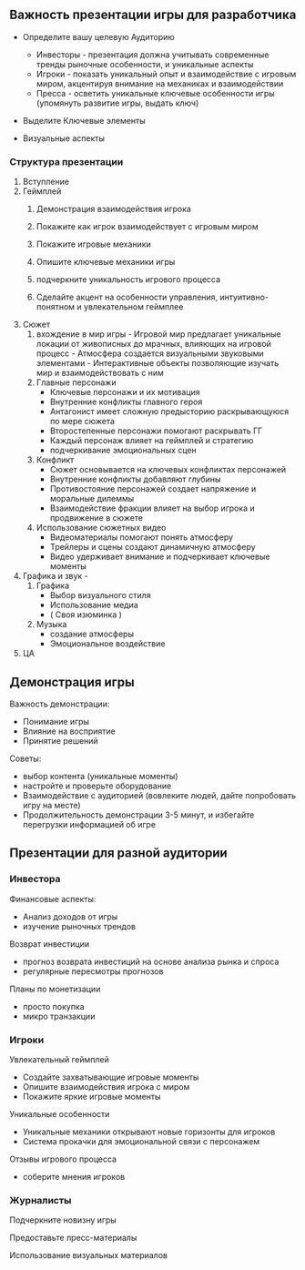 
## Важность презентации игры для разработчика 

- Определите вашу целевую Аудиторию
	- Инвесторы - презентация должна учитывать современные тренды рыночные особенности, и уникальные аспекты
	- Игроки - показать уникальный опыт и взаимодействие с игровым миром, акцентируя внимание на механиках и взаимодействии
	- Пресса - осветить уникальные ключевые особенности игры (упомянуть развитие игры, выдать ключ)

- Выделите Ключевые элементы 
- Визуальные аспекты

### Структура презентации

1) Вступление
2) Геймплей
	1) Демонстрация взаимодействия игрока
	2) Покажите как игрок взаимодействует с игровым миром
	3) Покажите игровые механики
	
	4) Опишите ключевые механики игры
	5) подчеркните уникальность игрового процесса
	6) Сделайте акцент на особенности управления, интуитивно-понятном и увлекательном геймплее
3) Сюжет
	1) вхождение в мир игры 
			- Игровой мир предлагает уникальные локации от живописных до мрачных, влияющих на игровой процесс
			- Атмосфера создается визуальными звуковыми элементами 
			- Интерактивные объекты позволяющие изучать мир и взаимодействовать с ним
	2) Главные персонажи 
		- Ключевые персонажи и их мотивация
		- Внутренние конфликты главного героя
		- Антагонист имеет сложную предысторию раскрывающуюся по мере сюжета
		- Второстепенные персонажи помогают раскрывать ГГ
		- Каждый персонаж влияет на геймплей и стратегию
		- подчеркивание эмоциональных сцен
	3) Конфликт
		- Сюжет основывается на ключевых конфликтах персонажей
		- Внутренние конфликты добавляют глубины
		- Противостояние персонажей создает напряжение и моральные дилеммы
		- Взаимодействие фракции влияет на выбор игрока и продвижение в сюжете
	4) Использование сюжетных видео
		- Видеоматериалы помогают понять атмосферу
		- Трейлеры и сцены создают динамичную атмосферу
		- Видео удерживает внимание и подчеркивает ключевые моменты
4) Графика и звук - 
	1) Графика
		- Выбор визуального стиля 
		- Использование медиа
		- ( Своя изюминка )
	2) Музыка
		- создание атмосферы
		- Эмоциональное воздействие
5) ЦА


## Демонстрация игры

Важность демонстрации:
- Понимание игры
- Влияние на восприятие
- Принятие решений


Советы: 
- выбор контента (уникальные моменты)
- настройте и проверьте оборудование
- Взаимодействие с аудиторией (вовлеките людей, дайте попробовать игру на месте)
- Продолжительность демонстрации 3-5 минут, и избегайте перегрузки информацией об игре

## Презентации для разной аудитории
### Инвестора

Финансовые аспекты:
- Анализ доходов от игры
- изучение рыночных трендов

 Возврат инвестиции
- прогноз возврата инвестиций на основе анализа рынка и спроса
- регулярные пересмотры прогнозов

 Планы по монетизации
  - просто покупка
 -  микро транзакции


### Игроки

Увлекательный геймплей
- Создайте захватывающие игровые моменты
- Опишите взаимодействия игрока с миром
- Покажите яркие игровые моменты

Уникальные особенности
- Уникальные механики открывают новые горизонты для игроков
- Система прокачки для эмоциональной связи с персонажем

Отзывы игрового процесса
- соберите мнения игроков

### Журналисты

Подчеркните новизну игры

Предоставьте пресс-материалы

Использование визуальных материалов